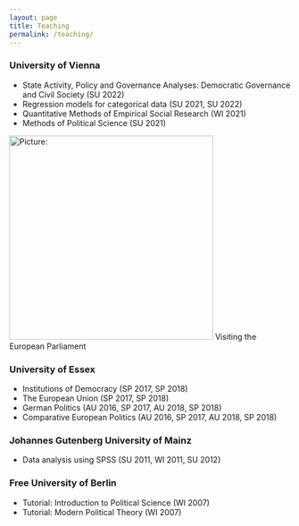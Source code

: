 ```yaml
---
layout: page
title: Teaching
permalink: /teaching/
---
```

### University of Vienna

- State Activity, Policy and Governance Analyses: Democratic Governance and Civil Society (SU 2022)
- Regression models for categorical data (SU 2021, SU 2022)
- Quantitative Methods of Empirical Social Research (WI 2021)
- Methods of Political Science (SU 2021)

<p>
<span class="marginnote shownote"> <!--
<div class="figure">--> <img src="http://www.juliapartheymueller.net/assets/img/European_Parliament.png" alt="Picture:" width="365"  /> <!--
<p class="caption marginnote">-->Visiting the European Parliament<!--</p>--> <!--</div>--></span>
</p>

### University of Essex
- Institutions of Democracy (SP 2017, SP 2018)
- The European Union (SP 2017, SP 2018)
- German Politics (AU 2016, SP 2017, AU 2018, SP 2018)
- Comparative European Politics (AU 2016, SP 2017, AU 2018, SP 2018)

### Johannes Gutenberg University of Mainz
- Data analysis using SPSS (SU 2011, WI 2011, SU 2012)
	
### Free University of Berlin
- Tutorial: Introduction to Political Science (WI 2007)
- Tutorial: Modern Political Theory (WI 2007)
